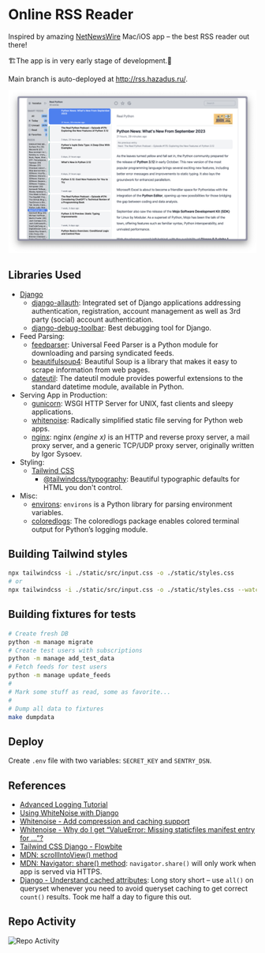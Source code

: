 # Online RSS Reader

Inspired by amazing [NetNewsWire](https://netnewswire.com/) Mac/iOS app – the best RSS reader out there!

🏗️The app is in very early stage of development.🚧

Main branch is auto-deployed at http://rss.hazadus.ru/.

![Arc screenshot](./static/images/arc_screen_1.png)

## Libraries Used

- [Django](https://docs.djangoproject.com/en/4.2/)
    - [django-allauth](https://pypi.org/project/django-allauth/): Integrated set of Django applications addressing authentication, registration, account management as well as 3rd party (social) account authentication.
    - [django-debug-toolbar](https://django-debug-toolbar.readthedocs.io/en/latest/): Best debugging tool for Django.
- Feed Parsing:
  - [feedparser](https://pythonhosted.org/feedparser/): Universal Feed Parser is a Python module for downloading and parsing syndicated feeds.
  - [beautifulsoup4](https://pypi.org/project/beautifulsoup4/): Beautiful Soup is a library that makes it easy to scrape information from web pages.
  - [dateutil](https://pypi.org/project/python-dateutil/): The dateutil module provides powerful extensions to the 
    standard datetime module, available in Python.
- Serving App in Production:
  - [gunicorn](https://github.com/benoitc/gunicorn): WSGI HTTP Server for UNIX, fast clients and sleepy applications. 
  - [whitenoise](https://github.com/evansd/whitenoise): Radically simplified static file serving for Python web apps.
  - [nginx](https://nginx.org/): nginx *(engine x)* is an HTTP and reverse proxy server, a mail proxy server, and a 
    generic TCP/UDP proxy server, originally written by Igor Sysoev.
- Styling:
  - [Tailwind CSS](https://tailwindcss.com/)
    - [@tailwindcss/typography](https://tailwindcss.com/docs/typography-plugin): Beautiful typographic defaults for HTML you don't control. 
- Misc:
  - [environs](https://pypi.org/project/environs/): `environs` is a Python library for parsing environment variables. 
  - [coloredlogs](https://coloredlogs.readthedocs.io/en/latest/index.html): The coloredlogs package enables colored terminal output for Python’s logging module.

## Building Tailwind styles

```bash
npx tailwindcss -i ./static/src/input.css -o ./static/styles.css
# or
npx tailwindcss -i ./static/src/input.css -o ./static/styles.css --watch
```

## Building fixtures for tests

```bash
# Create fresh DB
python -m manage migrate
# Create test users with subscriptions
python -m manage add_test_data
# Fetch feeds for test users
python -m manage update_feeds
#
# Mark some stuff as read, some as favorite...
#
# Dump all data to fixtures
make dumpdata
```

## Deploy

Create `.env` file with two variables: `SECRET_KEY` and `SENTRY_DSN`.

## References

- [Advanced Logging Tutorial](https://docs.python.org/3/howto/logging.html#advanced-logging-tutorial)
- [Using WhiteNoise with Django](https://whitenoise.readthedocs.io/en/latest/django.html)
- [Whitenoise - Add compression and caching support](https://whitenoise.readthedocs.io/en/latest/django.html#add-compression-and-caching-support)
- [Whitenoise - Why do I get “ValueError: Missing staticfiles manifest entry for …”?](https://whitenoise.readthedocs.io/en/latest/django.html#why-do-i-get-valueerror-missing-staticfiles-manifest-entry-for)
- [Tailwind CSS Django - Flowbite](https://flowbite.com/docs/getting-started/django/)
- [MDN: scrollIntoView() method](https://developer.mozilla.org/en-US/docs/Web/API/Element/scrollIntoView)
- [MDN: Navigator: share() method](https://developer.mozilla.org/en-US/docs/Web/API/Navigator/share#syntax): 
  `navigator.share()` will only work when app is served via HTTPS.
- [Django - Understand cached attributes](https://docs.djangoproject.com/en/4.2/topics/db/optimization/#understand-cached-attributes): Long story short – use `all()` on queryset whenever you 
  need to avoid queryset caching to get correct `count()` results. Took me half a day to figure this out.

## Repo Activity 

![Repo Activity](https://repobeats.axiom.co/api/embed/d68c55d646134fe9a358583df8a78dc7a3240b93.svg "Repobeats analytics 
image")
